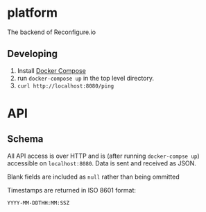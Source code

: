 # platform
The backend of Reconfigure.io

## Developing

1. Install [Docker Compose](https://docs.docker.com/compose/overview/)
2. run `docker-compose up` in the top level directory.
3. `curl http://localhost:8080/ping`

# API

## Schema

All API access is over HTTP and is (after running `docker-compse up`) accessible on `localhost:8080`. Data is sent and received as JSON.

Blank fields are included as `null` rather than being ommitted

Timestamps are returned in ISO 8601 format:
```
YYYY-MM-DDTHH:MM:SSZ
```
